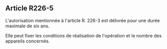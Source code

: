 Article R226-5
----
L'autorisation mentionnée à l'article R. 226-3 est délivrée pour une durée
maximale de six ans.

Elle peut fixer les conditions de réalisation de l'opération et le nombre des
appareils concernés.

